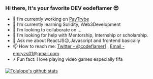 ### Hi there, It's your favorite DEV eodeflamer 😎


<!-- **codeflamer/codeflamer** is a ✨ _special_ ✨ repository because its `README.md` (this file) appears on your GitHub profile. -->

<!-- Here are some ideas to get you started: -->

- 🔭 I’m currently working on [PayTrybe](https://www.paytrybe.com)
- 🌱 I’m currently learning Solidity, Web3Development
- 👯 I’m looking to collaborate on ...
- 🤔 I’m looking for help with Mentorship, Internship or scholarship.
- 💬 Ask me about ReactJS😉,Javascript and frontend basically
- 📫 How to reach me: [Twitter - @codeflamer1](https://twitter.com/Codeflamer1) , [Email - emryzs01@gmail.com](mailto:emryzs01@gmail.com?body=Hello%20Tolulope,)
- ⚡ Fun fact: I love playing video games especially fifa

<div>

<a href="https://github.com/codeflamer">
 <img src="https://github-readme-stats.vercel.app/api?username=codeflamer&show_icons=true&theme=light&line_height=27" alt="Tolulope's github stats"/>
</a>
</div>


<!--START_SECTION:waka--><!--END_SECTION:waka-->
